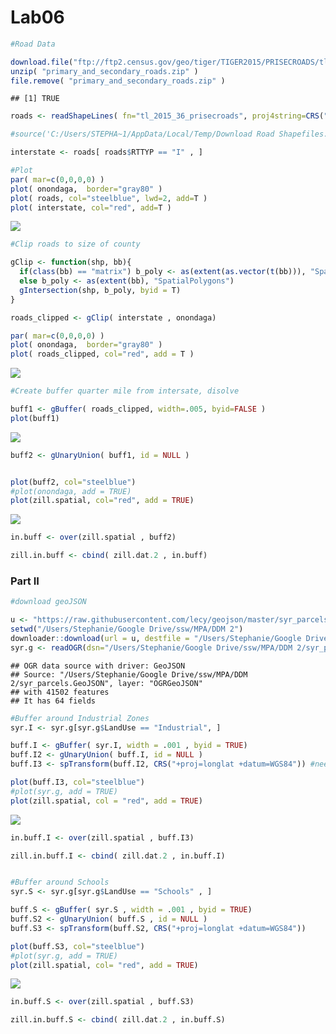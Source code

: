 Lab06
================

``` r
#Road Data

download.file("ftp://ftp2.census.gov/geo/tiger/TIGER2015/PRISECROADS/tl_2015_36_prisecroads.zip", "primary_and_secondary_roads.zip" )
unzip( "primary_and_secondary_roads.zip" )
file.remove( "primary_and_secondary_roads.zip" )
```

    ## [1] TRUE

``` r
roads <- readShapeLines( fn="tl_2015_36_prisecroads", proj4string=CRS("+proj=longlat +datum=WGS84") )

#source('C:/Users/STEPHA~1/AppData/Local/Temp/Download Road Shapefiles.R')

interstate <- roads[ roads$RTTYP == "I" , ]

#Plot
par( mar=c(0,0,0,0) )
plot( onondaga,  border="gray80" )
plot( roads, col="steelblue", lwd=2, add=T )
plot( interstate, col="red", add=T )
```

![](Lab06_files/figure-markdown_github/unnamed-chunk-1-1.png)

``` r
#Clip roads to size of county

gClip <- function(shp, bb){
  if(class(bb) == "matrix") b_poly <- as(extent(as.vector(t(bb))), "SpatialPolygons")
  else b_poly <- as(extent(bb), "SpatialPolygons")
  gIntersection(shp, b_poly, byid = T)
}

roads_clipped <- gClip( interstate , onondaga)

par( mar=c(0,0,0,0) )
plot( onondaga,  border="gray80" )
plot( roads_clipped, col="red", add = T )
```

![](Lab06_files/figure-markdown_github/unnamed-chunk-2-1.png)

``` r
#Create buffer quarter mile from intersate, disolve

buff1 <- gBuffer( roads_clipped, width=.005, byid=FALSE )
plot(buff1)
```

![](Lab06_files/figure-markdown_github/unnamed-chunk-3-1.png)

``` r
buff2 <- gUnaryUnion( buff1, id = NULL )


plot(buff2, col="steelblue")
#plot(onondaga, add = TRUE)
plot(zill.spatial, col="red", add = TRUE)
```

![](Lab06_files/figure-markdown_github/unnamed-chunk-3-2.png)

``` r
in.buff <- over(zill.spatial , buff2)

zill.in.buff <- cbind( zill.dat.2 , in.buff)
```

### Part II

``` r
#download geoJSON 

u <- "https://raw.githubusercontent.com/lecy/geojson/master/syr_parcels.geojson"
setwd("/Users/Stephanie/Google Drive/ssw/MPA/DDM 2")
downloader::download(url = u, destfile = "/Users/Stephanie/Google Drive/ssw/MPA/DDM 2/syr_parcels.GeoJSON")
syr.g <- readOGR(dsn="/Users/Stephanie/Google Drive/ssw/MPA/DDM 2/syr_parcels.GeoJSON", layer="OGRGeoJSON")
```

    ## OGR data source with driver: GeoJSON 
    ## Source: "/Users/Stephanie/Google Drive/ssw/MPA/DDM 2/syr_parcels.GeoJSON", layer: "OGRGeoJSON"
    ## with 41502 features
    ## It has 64 fields

``` r
#Buffer around Industrial Zones
syr.I <- syr.g[syr.g$LandUse == "Industrial", ]

buff.I <- gBuffer( syr.I, width = .001 , byid = TRUE)
buff.I2 <- gUnaryUnion( buff.I, id = NULL )
buff.I3 <- spTransform(buff.I2, CRS("+proj=longlat +datum=WGS84")) #need +datum=WGS84

plot(buff.I3, col="steelblue")
#plot(syr.g, add = TRUE)
plot(zill.spatial, col = "red", add = TRUE)
```

![](Lab06_files/figure-markdown_github/unnamed-chunk-4-1.png)

``` r
in.buff.I <- over(zill.spatial , buff.I3)

zill.in.buff.I <- cbind( zill.dat.2 , in.buff.I)


#Buffer around Schools
syr.S <- syr.g[syr.g$LandUse == "Schools" , ]

buff.S <- gBuffer( syr.S , width = .001 , byid = TRUE)
buff.S2 <- gUnaryUnion( buff.S , id = NULL )
buff.S3 <- spTransform(buff.S2, CRS("+proj=longlat +datum=WGS84"))

plot(buff.S3, col="steelblue")
#plot(syr.g, add = TRUE)
plot(zill.spatial, col= "red", add = TRUE)
```

![](Lab06_files/figure-markdown_github/unnamed-chunk-4-2.png)

``` r
in.buff.S <- over(zill.spatial , buff.S3)

zill.in.buff.S <- cbind( zill.dat.2 , in.buff.S)
```
